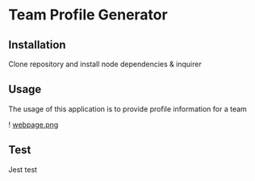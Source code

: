 # Team Profile Generator

## Installation
 Clone repository and install node dependencies & inquirer

 ## Usage
 The usage of this application is to provide profile information for a team
 
 ! [webpage.png](./assets/webpage.png)

 ## Test
 Jest test 
 
